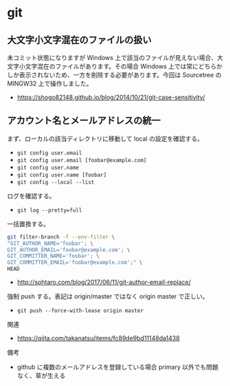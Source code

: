 # git

## 大文字小文字混在のファイルの扱い

未コミット状態になりますが Windows 上で該当のファイルが見えない場合、大文字小文字混在のファイルがあります。その場合 Windows 上では常にどちらかしか表示されないため、一方を削除する必要があります。今回は Sourcetree の MINGW32 上で操作しました。

- <https://shogo82148.github.io/blog/2014/10/21/git-case-sensitivity/>

## アカウント名とメールアドレスの統一

まず、ローカルの該当ディレクトリに移動して local の設定を確認する。

- `git config user.email`
- `git config user.email [foobar@example.com]`
- `git config user.name`
- `git config user.name [foobar]`
- `git config --local --list`

ログを確認する。

- `git log --pretty=full`

一括置換する。

```bash
git filter-branch -f --env-filter \
"GIT_AUTHOR_NAME='foobar'; \
GIT_AUTHOR_EMAIL='foobar@example.com'; \
GIT_COMMITTER_NAME='foobar'; \
GIT_COMMITTER_EMAIL='foobar@example.com';" \
HEAD
```

- <http://sohtaro.com/blog/2017/06/11/git-author-email-replace/>

強制 push する。表記は origin/master ではなく origin master で正しい。

- `git push --force-with-lease origin master`

関連

- <https://qiita.com/takanatsu/items/fc89de9bd11148da1438>

備考

- github に複数のメールアドレスを登録している場合 primary 以外でも問題なく、草が生える
